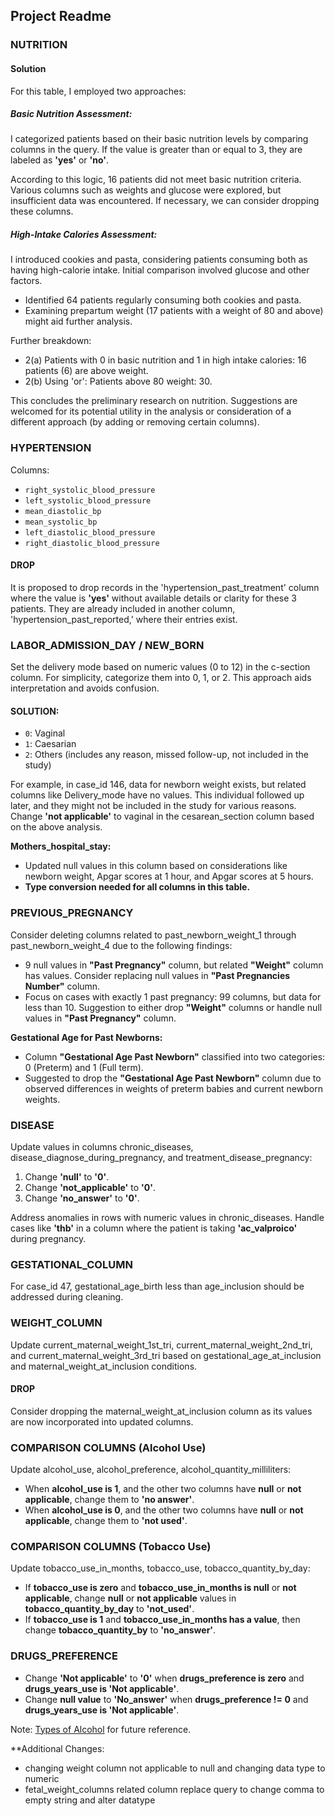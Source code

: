 ## Project Readme

### NUTRITION

#### Solution

For this table, I employed two approaches:

##### Basic Nutrition Assessment:

I categorized patients based on their basic nutrition levels by comparing columns in the query. If the value is greater than or equal to 3, they are labeled as **'yes'** or **'no'**.

According to this logic, 16 patients did not meet basic nutrition criteria. Various columns such as weights and glucose were explored, but insufficient data was encountered. If necessary, we can consider dropping these columns.

##### High-Intake Calories Assessment:

I introduced cookies and pasta, considering patients consuming both as having high-calorie intake. Initial comparison involved glucose and other factors.

- Identified 64 patients regularly consuming both cookies and pasta.
- Examining prepartum weight (17 patients with a weight of 80 and above) might aid further analysis.

Further breakdown:
- 2(a) Patients with 0 in basic nutrition and 1 in high intake calories: 16 patients (6) are above weight.
- 2(b) Using 'or': Patients above 80 weight: 30.

This concludes the preliminary research on nutrition. Suggestions are welcomed for its potential utility in the analysis or consideration of a different approach (by adding or removing certain columns).

### HYPERTENSION

Columns:
- `right_systolic_blood_pressure`
- `left_systolic_blood_pressure`
- `mean_diastolic_bp`
- `mean_systolic_bp`
- `left_diastolic_blood_pressure`
- `right_diastolic_blood_pressure`

#### DROP

It is proposed to drop records in the 'hypertension_past_treatment' column where the value is **'yes'** without available details or clarity for these 3 patients. They are already included in another column, 'hypertension_past_reported,' where their entries exist.

### LABOR_ADMISSION_DAY / NEW_BORN

Set the delivery mode based on numeric values (0 to 12) in the c-section column. For simplicity, categorize them into 0, 1, or 2. This approach aids interpretation and avoids confusion.

#### SOLUTION:

- `0`: Vaginal
- `1`: Caesarian
- `2`: Others (includes any reason, missed follow-up, not included in the study)

For example, in case_id 146, data for newborn weight exists, but related columns like Delivery_mode have no values. This individual followed up later, and they might not be included in the study for various reasons. Change **'not applicable'** to vaginal in the cesarean_section column based on the above analysis.

**Mothers_hospital_stay:**
- Updated null values in this column based on considerations like newborn weight, Apgar scores at 1 hour, and Apgar scores at 5 hours.
- **Type conversion needed for all columns in this table.**

### PREVIOUS_PREGNANCY

Consider deleting columns related to past_newborn_weight_1 through past_newborn_weight_4 due to the following findings:

- 9 null values in **"Past Pregnancy"** column, but related **"Weight"** column has values. Consider replacing null values in **"Past Pregnancies Number"** column.
- Focus on cases with exactly 1 past pregnancy: 99 columns, but data for less than 10. Suggestion to either drop **"Weight"** columns or handle null values in **"Past Pregnancy"** column.

**Gestational Age for Past Newborns:**
- Column **"Gestational Age Past Newborn"** classified into two categories: 0 (Preterm) and 1 (Full term).
- Suggested to drop the **"Gestational Age Past Newborn"** column due to observed differences in weights of preterm babies and current newborn weights.

### DISEASE

Update values in columns chronic_diseases, disease_diagnose_during_pregnancy, and treatment_disease_pregnancy:

1. Change **'null'** to **'0'**.
2. Change **'not_applicable'** to **'0'**.
3. Change **'no_answer'** to **'0'**.

Address anomalies in rows with numeric values in chronic_diseases. Handle cases like **'thb'** in a column where the patient is taking **'ac_valproico'** during pregnancy.

### GESTATIONAL_COLUMN

For case_id 47, gestational_age_birth less than age_inclusion should be addressed during cleaning.

### WEIGHT_COLUMN

Update current_maternal_weight_1st_tri, current_maternal_weight_2nd_tri, and current_maternal_weight_3rd_tri based on gestational_age_at_inclusion and maternal_weight_at_inclusion conditions.

#### DROP

Consider dropping the maternal_weight_at_inclusion column as its values are now incorporated into updated columns.

### COMPARISON COLUMNS (Alcohol Use)

Update alcohol_use, alcohol_preference, alcohol_quantity_milliliters:

- When **alcohol_use is 1**, and the other two columns have **null** or **not applicable**, change them to **'no answer'**.
- When **alcohol_use is 0**, and the other two columns have **null** or **not applicable**, change them to **'not used'**.

### COMPARISON COLUMNS (Tobacco Use)

Update tobacco_use_in_months, tobacco_use, tobacco_quantity_by_day:

- If **tobacco_use is zero** and **tobacco_use_in_months is null** or **not applicable**, change **null** or **not applicable** values in **tobacco_quantity_by_day** to **'not_used'**.
- If **tobacco_use is 1** and **tobacco_use_in_months has a value**, then change **tobacco_quantity_by** to **'no_answer'**.

### DRUGS_PREFERENCE

- Change **'Not applicable'** to **'0'** when **drugs_preference is zero** and **drugs_years_use is 'Not applicable'**.
- Change **null value** to **'No_answer'** when **drugs_preference != 0** and **drugs_years_use is 'Not applicable'**.

Note: [Types of Alcohol](https://nationaltasc.org/types-of-alcohol/) for future reference.

**Additional Changes:
- changing weight column not applicable to null and changing data type to numeric
- fetal_weight_columns related column replace query to change comma to empty string and alter datatype


